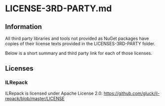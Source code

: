 # LICENSE-3RD-PARTY.md

## Information

All third party libraries and tools not provided as NuGet packages have copies of their license texts provided in the LICENSES-3RD-PARTY folder.

Below is a short summary and third party link for each of those licenses.

## Licenses

### ILRepack

ILRepack is licensed under Apache License 2.0:
https://github.com/gluck/il-repack/blob/master/LICENSE